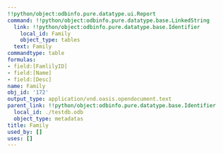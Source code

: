 ```yaml
---
!!python/object:odbinfo.pure.datatype.ui.Report
command: !!python/object:odbinfo.pure.datatype.base.LinkedString
  link: !!python/object:odbinfo.pure.datatype.base.Identifier
    local_id: Family
    object_type: tables
  text: Family
commandtype: table
formulas:
- field:[FamlilyID]
- field:[Name]
- field:[Desc]
name: Family
obj_id: '172'
output_type: application/vnd.oasis.opendocument.text
parent_link: !!python/object:odbinfo.pure.datatype.base.Identifier
  local_id: ./testdb.odb
  object_type: metadatas
title: Family
used_by: []
uses: []
---
```

